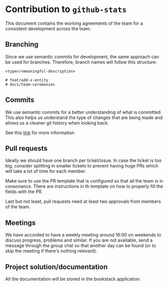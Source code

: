 # Contribution to `github-stats`

This document contains the working agreements of the team for a consistent
development across the team.

## Branching

Since we use semantic commits for development, the same approach can be used for
branches. Therefore, branch names will follow this structure:

```
<type>/<meaningful-description>

# feat/add-x-entity
# docs/team-ceremonies
```

## Commits

We use semantic commits for a better understanding of what is committed. This
also helps us understand the type of changes that are being made and allows us a
cleaner git history when looking back.

See this [link](https://www.conventionalcommits.org/en/v1.0.0/)
for more information

## Pull requests

Ideally we should have one branch per ticket/issue. In case the ticket is too
big, consider splitting in smaller tickets to prevent having huge PRs which will
take a lot of time for each member.

Make sure to use the PR template that is configured so that all the team is in
consonance. There are instructions in th template on how to properly fill the
fields with the PR. 

Last but not least, pull requests need at least two approvals from members of
the team.

## Meetings

We have accorded to have a weekly meeting around 16:00 on weekends to discuss
progress, problems and similar. If you are not available, send a message through
the group chat so that another day can be found (or to skip the meeting if
there's nothing relevant).

## Project solution/documentation

All the documentation will be stored in the bookstack application.
